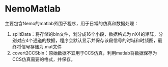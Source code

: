# NemoMatlab
主要包含Nemo的matlab外围子程序，用于日常的仿真和数据处理：

1.  spiltData：将存储的bin文件，划分成16个小段，数据格式为 nX4的矩阵，分别对应4个通道的数据，程序会默认显示并保存该段信号的时域和时频图，最终将信号存储为.mat文件
2.  covert2CCSbin：原始数据不宜用于CCS仿真，利用matlab将数据保存为CCS仿真需要的格式，并保存。
